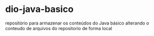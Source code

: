 # dio-java-basico
repositório para armazenar os conteúdos do Java básico
alterando o conteudo de arquivos do repositorio de forma local

